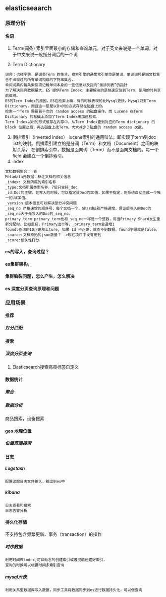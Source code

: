 ## elasticseaarch

### 原理分析

#### 名词

1. Term(词条)
   索引里面最小的存储和查询单元，对于英文来说是一个单词，对于中文来说一般指分词后的一个词

2. Term Dictionary

``` 
词典：也称字典，是词条Term 的集合。搜索引擎的通常索引单位是单词，单词词典是由文档集合中出现过的所有单词构成的字符串集合， 
单词词典内每条索引项记载单词本身的一些信息以及指向“倒排列表”的指针
为了解决词典数据量大，ES 提供Term Index，主要解决的是快速定位到Term，使用的时共享前缀树。
ES的Term Index的原因，ES在检索上面，有的时候表现的比Mysql更快，Mysql只有Term Dictionary，而且这一层是以B+树的方式存储在磁盘上的。
检索一个Term 需要若干次的 random access 的磁盘操作。而 Lucene 在Term Dictionary 的基础上添加了Term Index来加速检索，
Term Index以树的形式缓存在内存中，从Term Index查到对应的Term dictionary 的 block 位置之后，再去磁盘上找Term，大大减少了磁盘的 random access 次数。
```

3. 倒排索引（inverted index） lucene索引的通用叫法，即实现了term到doc list的映射。倒排索引建立的是分词（Term）和文档（Document）之间的映射关系，
   在倒排索引中，数据是面向词（Term）而不是面向文档的。每一个field 会建立一个倒排索引。
4. index
``` 
文档数据集合： 表
Metadata元数据：标注文档的相关信息
_index: 文档所属的索引名称
_type:文档所属类型名称，7后只支持_doc
_id:Doc的主键。在写入的时候，可以指定该Doc的ID值，如果不指定，则系统自动生成一个唯一的UUID值。
_version:版本信息可以解决部分冲突问题
_seq_no 严格递增的顺序号，每个文档一个，Shard级别严格递增，保证后写入的Doc的_seq_no大于先写入的Doc的_seq_no。
primary_term:primary_term也和_seq_no一样是一个整数，每当Primary Shard发生重新分配时，比如重启，Primary选举等，_primary_term会递增1
found:查询的ID正确那么ture, 如果 Id 不正确，就查不到数据，found字段就是false。
_source:文档原始的json数量？ ->现在项目中没有用到
_score:相关性打分
```

   

#### es的写入，查询过程？

#### es集群架构，

#### 集群脑裂问题，怎么产生，怎么解决

#### es 深度分页查询原理和问题

### 应用场景

#### 推荐

##### 打分匹配

#### 搜索

##### 深度分页查询

1. Elasticsearch搜索高亮标签自定义

#### 数据统计

##### 聚合

##### 数据分析

商品搜索，设备搜索

#### geo 地理位置

##### 位置范围搜索

#### 日志

##### Logstash

```
配置读取日志文件输入，输出到es中
```

##### kibana

```
日志查看和搜索
日志告警分析
```

#### 持久化存储

不支持包含频繁更新、事务（transaction）的操作

##### 时序数据

```
利用时间做index,可以动态的创建索引或者提前创建好索引，
查询的时候可以根据时间多索引查询

```

##### mysql大表

```
利用关系型数据库写入数据，同步工具将数据同步到es进行数据持久化，可以做查询

```
